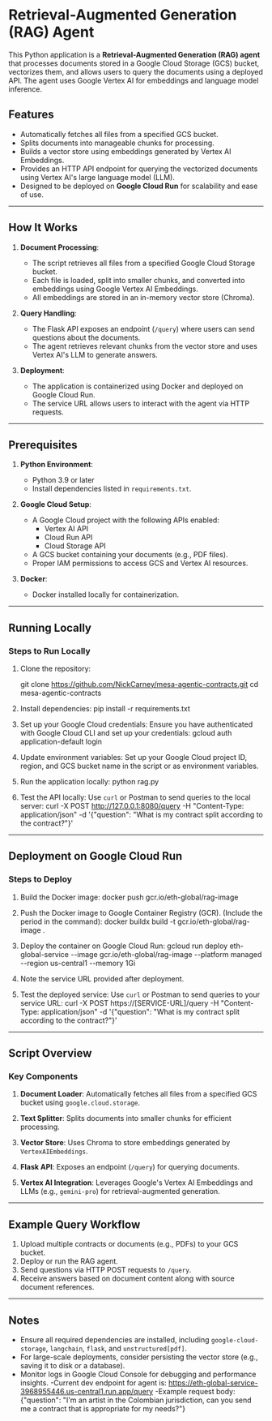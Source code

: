 
  
# Retrieval-Augmented Generation (RAG) Agent

This Python application is a **Retrieval-Augmented Generation (RAG) agent** that processes documents stored in a Google Cloud Storage (GCS) bucket, vectorizes them, and allows users to query the documents using a deployed API. The agent uses Google Vertex AI for embeddings and language model inference.

## Features

- Automatically fetches all files from a specified GCS bucket.
- Splits documents into manageable chunks for processing.
- Builds a vector store using embeddings generated by Vertex AI Embeddings.
- Provides an HTTP API endpoint for querying the vectorized documents using Vertex AI's large language model (LLM).
- Designed to be deployed on **Google Cloud Run** for scalability and ease of use.

---

## How It Works

1. **Document Processing**:
   - The script retrieves all files from a specified Google Cloud Storage bucket.
   - Each file is loaded, split into smaller chunks, and converted into embeddings using Google Vertex AI Embeddings.
   - All embeddings are stored in an in-memory vector store (Chroma).

2. **Query Handling**:
   - The Flask API exposes an endpoint (`/query`) where users can send questions about the documents.
   - The agent retrieves relevant chunks from the vector store and uses Vertex AI's LLM to generate answers.

3. **Deployment**:
   - The application is containerized using Docker and deployed on Google Cloud Run.
   - The service URL allows users to interact with the agent via HTTP requests.

---

## Prerequisites

1. **Python Environment**:
   - Python 3.9 or later
   - Install dependencies listed in `requirements.txt`.

2. **Google Cloud Setup**:
   - A Google Cloud project with the following APIs enabled:
     - Vertex AI API
     - Cloud Run API
     - Cloud Storage API
   - A GCS bucket containing your documents (e.g., PDF files).
   - Proper IAM permissions to access GCS and Vertex AI resources.

3. **Docker**:
   - Docker installed locally for containerization.

---

## Running Locally

### Steps to Run Locally

1. Clone the repository:

    git clone https://github.com/NickCarney/mesa-agentic-contracts.git
	cd mesa-agentic-contracts

2. Install dependencies:
pip install -r requirements.txt

3. Set up your Google Cloud credentials:
Ensure you have authenticated with Google Cloud CLI and set up your credentials:
gcloud auth application-default login

4. Update environment variables:
Set up your Google Cloud project ID, region, and GCS bucket name in the script or as environment variables.

5. Run the application locally:
python rag.py


6. Test the API locally:
Use `curl` or Postman to send queries to the local server:
curl -X POST http://127.0.0.1:8080/query
-H "Content-Type: application/json"
-d '{"question": "What is my contract split according to the contract?"}'


---

## Deployment on Google Cloud Run

### Steps to Deploy

1. Build the Docker image:
docker push gcr.io/eth-global/rag-image

2. Push the Docker image to Google Container Registry (GCR). (Include the period in the command):
docker buildx build -t gcr.io/eth-global/rag-image .

3. Deploy the container on Google Cloud Run:
gcloud run deploy eth-global-service --image gcr.io/eth-global/rag-image --platform managed --region us-central1 --memory 1Gi

4. Note the service URL provided after deployment.

5. Test the deployed service:
Use `curl` or Postman to send queries to your service URL:
curl -X POST https://[SERVICE-URL]/query
-H "Content-Type: application/json"
-d '{"question": "What is my contract split according to the contract?"}'
---

## Script Overview

### Key Components

1. **Document Loader**:
 Automatically fetches all files from a specified GCS bucket using `google.cloud.storage`.

2. **Text Splitter**:
 Splits documents into smaller chunks for efficient processing.

3. **Vector Store**:
 Uses Chroma to store embeddings generated by `VertexAIEmbeddings`.

4. **Flask API**:
 Exposes an endpoint (`/query`) for querying documents.

5. **Vertex AI Integration**:
 Leverages Google's Vertex AI Embeddings and LLMs (e.g., `gemini-pro`) for retrieval-augmented generation.

---

## Example Query Workflow

1. Upload multiple contracts or documents (e.g., PDFs) to your GCS bucket.
2. Deploy or run the RAG agent.
3. Send questions via HTTP POST requests to `/query`.
4. Receive answers based on document content along with source document references.

---

## Notes

- Ensure all required dependencies are installed, including `google-cloud-storage`, `langchain`, `flask`, and `unstructured[pdf]`.
- For large-scale deployments, consider persisting the vector store (e.g., saving it to disk or a database).
- Monitor logs in Google Cloud Console for debugging and performance insights.
-Current dev endpoint for agent is: https://eth-global-service-3968955446.us-central1.run.app/query
-Example request body: {"question": "I'm an artist in the Colombian jurisdiction, can you send me a contract that 	is appropriate for my needs?"}